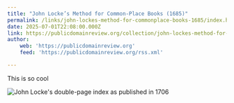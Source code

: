```yaml
---
title: "John Locke’s Method for Common-Place Books (1685)"
permalink: /links/john-lockes-method-for-commonplace-books-1685/index.html
date: 2025-07-01T22:08:00.000Z
link: https://publicdomainreview.org/collection/john-lockes-method-for-common-place-books-1685/
author:
    web: 'https://publicdomainreview.org'
    feed: 'https://publicdomainreview.org/rss.xml'

---
```


This is so cool

![John Locke's double-page index as published in 1706](https://cdn.rknight.me/site/2025/john-locke-commonplace-book.jpg)